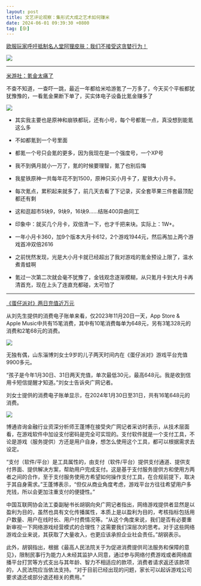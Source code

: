 ```yaml
---
layout: post
title: 文艺评论观察：集形式大成之艺术如何赚米
date: 2024-06-01 09:39:30 +0800
tag: [杂]
---
```


[欧服玩家呼吁抵制名人堂阿狸皮肤：我们不接受这贪婪行为！](https://m.hupu.com/bbs/626614746)

![](/styles/images/500euro-skin.webp.avif)

***

[米游社：氪金太痛了](https://www.miyoushe.com/ys/article/52939080)

不查不知道，一查吓一跳，最近一年都给米哈游氪了一万多了，今天买个平板都犹犹豫豫的，一看氪金果断下单了，买实体电子设备比氪金赚多了

![](/styles/images/mhy-iap.jpeg.avif)

* 其实我主要也是原神和崩铁都玩，还有小号，每个号都氪一点，真没想到能氪这么多

* 不如都氪到一个号里面

* 都氪一个号只会氪的更多，因为我现在是一个强度号，一个XP号

* 我不到俩月就小一万了，氪的时候要理智，氪了也别后悔

* 我星铁原神一共每年花不到1500，原神只买小月卡了，星铁大小月卡。

* 每次氪点，累积起来就多了，前几天去看了下记录，买全套苹果三件套最顶配都还有剩

* 这和逛超市5块9，9块9，16块9……结账400异曲同工

* 印象中：就买几个月卡，双倍清一下，也才千把来块。实际上：1W+。

* 一年小月卡360，加9个版本大月卡612，2个游戏1944元，然后再加上两个游戏首冲双倍2616

* 之前恍然发现，光是大小月卡就已经超出了我对游戏的氪金预设上限了，温水煮青蛙啊

* 氪过一次第二次就会毫不犹豫了，金钱观念逐渐模糊，从只氪月卡到大月卡再清首充，现在上头了连直充都碰，太可怕了

***

[《蛋仔派对》两日充值近万元](https://baijiahao.baidu.com/s?id=1793455267258269640)

从刘先生提供的消费电子账单来看，仅2023年11月20日一天，App Store & Apple Music中共有15笔消费，其中有10笔消费每单为648元，另有3笔328元的消费和2笔68元的消费。

![](/styles/images/egg-party-1.webp.avif)

无独有偶，山东淄博刘女士9岁的儿子两天时间内在《蛋仔派对》游戏平台充值9900多元。

“孩子是今年1月30日、31日两天充值，单次最低30元，最高648元。我是收到信用卡短信提醒才知道。”刘女士告诉央广网记者。

刘女士提供的消费电子账单显示，在2024年1月30日至31日，共有16笔648元的消费。

![](/styles/images/egg-party-2.webp.avif)

博通咨询金融行业资深分析师王蓬博在接受央广网记者采访时表示，从技术层面看，在游戏软件中加设支付密码是完全可实现的。支付软件就是一个支付工具，不论是游戏（服务提供）方还是用户自身，想怎么使用这个工具，都可以根据需求去设定。

“支付（软件/平台）是工具属性的，由支付（软件/平台）提供支付通道、提供支付界面、提供解决方案，帮助用户完成支付。这是基于支付服务提供方和使用方两者之间的合作，至于支付服务使用方希望如何操作支付工具，在合规前提下，取决于其自身需求。”王蓬博表示，“但仅从商业角度考虑，游戏平台方往往希望用户多充钱，所以会更加注重支付的便捷性。”

中国互联网协会法工委副秘书长胡钢向央广网记者指出，网络游戏提供者显然是以盈利为目的，虽然也具有文化传播属性，本质上是以盈利为目的，考核指标包括用户数量、用户在线时长、用户付费情况等。“从这个角度来说，我们是否有必要重新审视一下网络游戏经营模式的合理性？这需要我们深层次的思考。对于这些网络游戏企业来说，其获取了大量收入，也更应该承担企业社会责任。”胡钢表示。

此外，胡钢指出，根据《最高人民法院关于为促进消费提供司法服务和保障的意见》，限制民事行为能力人未经其监护人同意，通过参与网络付费游戏或者网络直播平台打赏等方式支出与其年龄、智力不相适应的款项，消费者请求返还该款项的，人民法院应当依法支持。“对于目前已经出现的问题，家长可以起诉游戏公司要求退还或部分退还相关的费用。”
